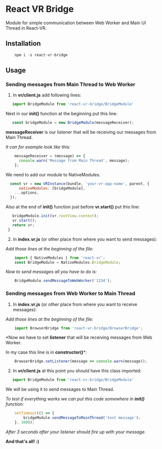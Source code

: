 ﻿# React VR Bridge

Module for simple communication between Web Worker and Main UI Thread in React-VR.

## Installation 

```js
    npm i -s react-vr-bridge
```

## Usage

### Sending messages from Main Thread to Web Worker

1. In **vr/client.js** add following lines:
 ```js
    import BridgeModule from 'react-vr-bridge/BridgeModule'
 ```
Next in our **init()** function at the beginning put this line:
 ```js
    const bridgeModule = new BridgeModule(messageReceiver);
 ```
 
**messageReceiver** is our listener that will be receiving our messages from Main Thread.

*It can for example look like this:*
```js
    messageReceiver = (message) => {
      console.warn('Message from Main Thread', message);
    };
```

We need to add our module to NativeModules.
```js
  const vr = new VRInstance(bundle, 'your-vr-app-name', parent, {
      nativeModules: [bridgeModule],
    ...options,
  });
```

Also at the end of **init()** function just before **vr.start()** put this line:
 ```js
    bridgeModule.init(vr.rootView.context);
    vr.start();
    return vr;
  }
 ```

2. In **index.vr.js** (or other place from where you want to send messages):

*Add those lines at the beginning of the file:*
```js
    import { NativeModules } from 'react-vr';
    const BridgeModule = NativeModules.BridgeModule;
```

*Now to send messages all you have to do is:*
```js
    BridgeModule.sendMessageToWebWorker('1234');
```

### Sending messages from Web Worker to Main Thread

1.  In **index.vr.js** (or other place from where you want to receive messages):

*Add those lines at the beginning of the file:*
```js
    import BrowserBridge from 'react-vr-bridge/BrowserBridge';
```

*Now we have to set **listener** that will be receiving messages from Web Worker.

In my case this line is in **constructor()***: 
```js
    BrowserBridge.setListener(message => console.warn(message));
```

2.  In **vr/client.js** at this point you should have this class imported: 
 ```js
    import BridgeModule from 'react-vr-bridge/BridgeModule'
 ```
We will be using it to send messages to Main Thread. 

*To test if everything works we can put this code somewhere in **init()** function:*
```js
    setTimeout(() => {
        bridgeModule.sendMessageToMainThread('test message');
    }, 3000);
```
*After 3 seconds after your listener should fire up with your message.*

**And that's all! :)**
